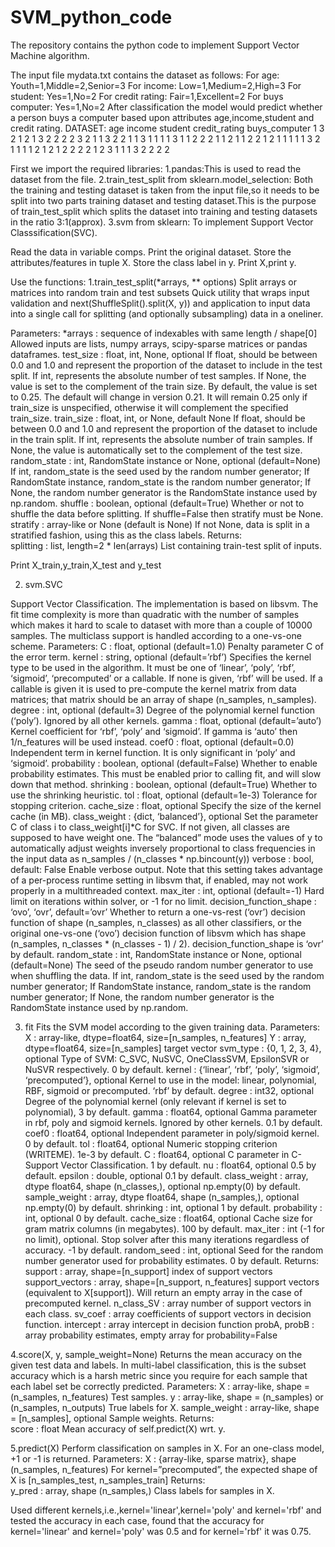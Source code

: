 # SVM_python_code
The repository contains the python code to implement Support Vector Machine algorithm.

The input file mydata.txt contains the dataset as follows:
For age: Youth=1,Middle=2,Senior=3 For income: Low=1,Medium=2,High=3 For student: Yes=1,No=2
For credit rating: Fair=1,Excellent=2 For buys computer: Yes=1,No=2
After classification the model would predict whether a person buys a computer based upon attributes age,income,student and credit rating.
DATASET:
age	income	student	credit_rating buys_computer
1  	3      	2     	1	            2
1	   3      	2	      2	            2
2	   3	      2	      1	            1
3	   2	      2     	1	            1
3	   1	      1	      1	            1
3	   1     	1     	2	            2
2	   1	      1     	2	            1
1	   2	      2     	1	            2
1	   1	      1	      1	            1
3	   2	      1	      1	            1
1	   2	      1      	2	            1
2    	2	      2	      2	            1
2	   3	      1	      1	            1
3	   2	      2	      2	            2

First we import the required libraries:
1.pandas:This is used to read the dataset from the file.
2.train_test_split from sklearn.model_selection: Both the training and testing dataset is taken from the input file,so it needs to be                                                    split into two parts training dataset and testing dataset.This is the purpose of                                                        train_test_split which splits the dataset into training and testing datasets in the                                                      ratio 3:1(approx).
3.svm from sklearn: To implement Support Vector Classsification(SVC).

Read the data in variable comps.
Print the original dataset.
Store the attributes/features in tuple X.
Store the class label in y.
Print X,print y.

Use the functions:
1.train_test_split(*arrays, ** options)
Split arrays or matrices into random train and test subsets
Quick utility that wraps input validation and next(ShuffleSplit().split(X, y)) and application to input data into a single call for splitting (and optionally subsampling) data in a oneliner.

Parameters:	
*arrays : sequence of indexables with same length / shape[0]
Allowed inputs are lists, numpy arrays, scipy-sparse matrices or pandas dataframes.
test_size : float, int, None, optional
If float, should be between 0.0 and 1.0 and represent the proportion of the dataset to include in the test split. If int, represents the absolute number of test samples. If None, the value is set to the complement of the train size. By default, the value is set to 0.25. The default will change in version 0.21. It will remain 0.25 only if train_size is unspecified, otherwise it will complement the specified train_size.
train_size : float, int, or None, default None
If float, should be between 0.0 and 1.0 and represent the proportion of the dataset to include in the train split. If int, represents the absolute number of train samples. If None, the value is automatically set to the complement of the test size.
random_state : int, RandomState instance or None, optional (default=None)
If int, random_state is the seed used by the random number generator; If RandomState instance, random_state is the random number generator; If None, the random number generator is the RandomState instance used by np.random.
shuffle : boolean, optional (default=True)
Whether or not to shuffle the data before splitting. If shuffle=False then stratify must be None.
stratify : array-like or None (default is None)
If not None, data is split in a stratified fashion, using this as the class labels.
Returns:	
splitting : list, length=2 * len(arrays)
List containing train-test split of inputs.

Print X_train,y_train,X_test and y_test

2. svm.SVC

Support Vector Classification.
The implementation is based on libsvm. The fit time complexity is more than quadratic with the number of samples which makes it hard to scale to dataset with more than a couple of 10000 samples.
The multiclass support is handled according to a one-vs-one scheme.
Parameters:	
C : float, optional (default=1.0)
Penalty parameter C of the error term.
kernel : string, optional (default=’rbf’)
Specifies the kernel type to be used in the algorithm. It must be one of ‘linear’, ‘poly’, ‘rbf’, ‘sigmoid’, ‘precomputed’ or a callable. If none is given, ‘rbf’ will be used. If a callable is given it is used to pre-compute the kernel matrix from data matrices; that matrix should be an array of shape (n_samples, n_samples).
degree : int, optional (default=3)
Degree of the polynomial kernel function (‘poly’). Ignored by all other kernels.
gamma : float, optional (default=’auto’)
Kernel coefficient for ‘rbf’, ‘poly’ and ‘sigmoid’. If gamma is ‘auto’ then 1/n_features will be used instead.
coef0 : float, optional (default=0.0)
Independent term in kernel function. It is only significant in ‘poly’ and ‘sigmoid’.
probability : boolean, optional (default=False)
Whether to enable probability estimates. This must be enabled prior to calling fit, and will slow down that method.
shrinking : boolean, optional (default=True)
Whether to use the shrinking heuristic.
tol : float, optional (default=1e-3)
Tolerance for stopping criterion.
cache_size : float, optional
Specify the size of the kernel cache (in MB).
class_weight : {dict, ‘balanced’}, optional
Set the parameter C of class i to class_weight[i]*C for SVC. If not given, all classes are supposed to have weight one. The “balanced” mode uses the values of y to automatically adjust weights inversely proportional to class frequencies in the input data as n_samples / (n_classes * np.bincount(y))
verbose : bool, default: False
Enable verbose output. Note that this setting takes advantage of a per-process runtime setting in libsvm that, if enabled, may not work properly in a multithreaded context.
max_iter : int, optional (default=-1)
Hard limit on iterations within solver, or -1 for no limit.
decision_function_shape : ‘ovo’, ‘ovr’, default=’ovr’
Whether to return a one-vs-rest (‘ovr’) decision function of shape (n_samples, n_classes) as all other classifiers, or the original one-vs-one (‘ovo’) decision function of libsvm which has shape (n_samples, n_classes * (n_classes - 1) / 2).
decision_function_shape is ‘ovr’ by default.
random_state : int, RandomState instance or None, optional (default=None)
The seed of the pseudo random number generator to use when shuffling the data. If int, random_state is the seed used by the random number generator; If RandomState instance, random_state is the random number generator; If None, the random number generator is the RandomState instance used by np.random.

3. fit
   Fits the SVM model according to the given training data.
   Parameters:	
X : array-like, dtype=float64, size=[n_samples, n_features]
Y : array, dtype=float64, size=[n_samples]
target vector
svm_type : {0, 1, 2, 3, 4}, optional
Type of SVM: C_SVC, NuSVC, OneClassSVM, EpsilonSVR or NuSVR respectively. 0 by default.
kernel : {‘linear’, ‘rbf’, ‘poly’, ‘sigmoid’, ‘precomputed’}, optional
Kernel to use in the model: linear, polynomial, RBF, sigmoid or precomputed. ‘rbf’ by default.
degree : int32, optional
Degree of the polynomial kernel (only relevant if kernel is set to polynomial), 3 by default.
gamma : float64, optional
Gamma parameter in rbf, poly and sigmoid kernels. Ignored by other kernels. 0.1 by default.
coef0 : float64, optional
Independent parameter in poly/sigmoid kernel. 0 by default.
tol : float64, optional
Numeric stopping criterion (WRITEME). 1e-3 by default.
C : float64, optional
C parameter in C-Support Vector Classification. 1 by default.
nu : float64, optional
0.5 by default.
epsilon : double, optional
0.1 by default.
class_weight : array, dtype float64, shape (n_classes,), optional
np.empty(0) by default.
sample_weight : array, dtype float64, shape (n_samples,), optional
np.empty(0) by default.
shrinking : int, optional
1 by default.
probability : int, optional
0 by default.
cache_size : float64, optional
Cache size for gram matrix columns (in megabytes). 100 by default.
max_iter : int (-1 for no limit), optional.
Stop solver after this many iterations regardless of accuracy. -1 by default.
random_seed : int, optional
Seed for the random number generator used for probability estimates. 0 by default.
Returns:	
support : array, shape=[n_support]
index of support vectors
support_vectors : array, shape=[n_support, n_features]
support vectors (equivalent to X[support]). Will return an empty array in the case of precomputed kernel.
n_class_SV : array
number of support vectors in each class.
sv_coef : array
coefficients of support vectors in decision function.
intercept : array
intercept in decision function
probA, probB : array
probability estimates, empty array for probability=False

4.score(X, y, sample_weight=None)
Returns the mean accuracy on the given test data and labels.
In multi-label classification, this is the subset accuracy which is a harsh metric since you require for each sample that each label set be correctly predicted.
Parameters:	
X : array-like, shape = (n_samples, n_features)
Test samples.
y : array-like, shape = (n_samples) or (n_samples, n_outputs)
True labels for X.
sample_weight : array-like, shape = [n_samples], optional
Sample weights.
Returns:	
score : float
Mean accuracy of self.predict(X) wrt. y.

5.predict(X)
Perform classification on samples in X.
For an one-class model, +1 or -1 is returned.
Parameters:	
X : {array-like, sparse matrix}, shape (n_samples, n_features)
For kernel=”precomputed”, the expected shape of X is [n_samples_test, n_samples_train]
Returns:	
y_pred : array, shape (n_samples,)
Class labels for samples in X.

 Used different kernels,i.e.,kernel='linear',kernel='poly' and kernel='rbf' and tested the accuracy in each case, found that the accuracy for kernel='linear' and kernel='poly' was 0.5 and for kernel='rbf' it was 0.75.
